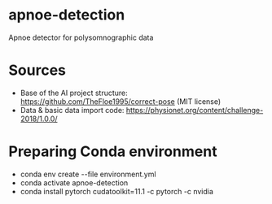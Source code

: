 # apnoe-detection
Apnoe detector for polysomnographic data

# Sources
- Base of the AI project structure: https://github.com/TheFloe1995/correct-pose (MIT license)
- Data & basic data import code: https://physionet.org/content/challenge-2018/1.0.0/

# Preparing Conda environment
- conda env create --file environment.yml
- conda activate apnoe-detection
- conda install pytorch cudatoolkit=11.1 -c pytorch -c nvidia